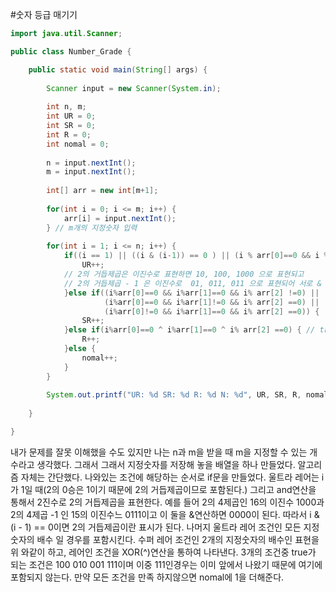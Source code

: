 #숫자 등급 매기기

```java
import java.util.Scanner;

public class Number_Grade {

	public static void main(String[] args) {
		
		Scanner input = new Scanner(System.in);
		
		int n, m;
		int UR = 0;
		int SR = 0;
		int R = 0;
		int nomal = 0;
		
		n = input.nextInt();
		m = input.nextInt();
		
		int[] arr = new int[m+1];
		
		for(int i = 0; i <= m; i++) {
			arr[i] = input.nextInt();
		} // m개의 지정숫자 입력
		
		for(int i = 1; i <= n; i++) {
			if((i == 1) || ((i & (i-1)) == 0 ) || (i % arr[0]==0 && i % arr[1] == 0 && i % arr[2] == 0)) {
				UR++;
			// 2의 거듭제곱은 이진수로 표현하면 10, 100, 1000 으로 표현되고 
			// 2의 거듭제곱 - 1 은 이진수로  01, 011, 011 으로 표현되어 서로 & 연산을 하면 0이 반환된다.
			}else if((i%arr[0]==0 && i%arr[1]==0 && i% arr[2] !=0) || 
					 (i%arr[0]==0 && i%arr[1]!=0 && i% arr[2] ==0) ||
					 (i%arr[0]!=0 && i%arr[1]==0 && i% arr[2] ==0)) {
				SR++;
			}else if(i%arr[0]==0 ^ i%arr[1]==0 ^ i% arr[2] ==0) { // true true true인 경우는 앞에서 다 나왔기 때문에 xor연산을 사용가능하다.
				R++;
			}else {
				nomal++;
			}		
		}
		
		System.out.printf("UR: %d SR: %d R: %d N: %d", UR, SR, R, nomal);
		
	}

}
```
내가 문제를 잘못 이해했을 수도 있지만 나는 n과 m을 받을 때 m을 지정할 수 있는 개수라고 생각했다.
그래서 그래서 지정숫자를 저장해 놓을 배열을 하나 만들었다. 알고리즘 자체는 간단했다. 
나와있는 조건에 해당하는 순서로 if문을 만들었다. 
울트라 레어는 i가 1일 때(2의 0승은 1이기 때문에 2의 거듭제곱이므로 포함된다.) 그리고 and연산을 통해서 2진수로 2의 거듭제곱을 표현한다. 
예를 들어 2의 4제곱인 16의 이진수 1000과 2의 4제곱 -1 인 15의 이진수느 0111이고 이 둘을 &연산하면 0000이 된다. 따라서 i & (i - 1) == 0이면 2의 거듭제곱이란 표시가 된다. 
나머지 울트라 레어 조건인 모든 지정 숫자의 배수 일 경우를 포함시킨다. 
수퍼 레어 조건인 2개의 지정숫자의 배수인 표현을 위 와같이 하고, 레어인 조건을 XOR(^)연산을 통하여 나타낸다. 
3개의 조건중 true가 되는 조건은 100 010 001 111이며 이중 111인경우는 이미 앞에서 나왔기 때문에 여기에 포함되지 않는다. 
만약 모든 조건을 만족 하지않으면 nomal에 1을 더해준다.
